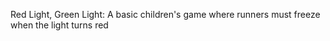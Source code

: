 Red Light, Green Light: A basic children's game where runners must freeze when the light turns red 

            

